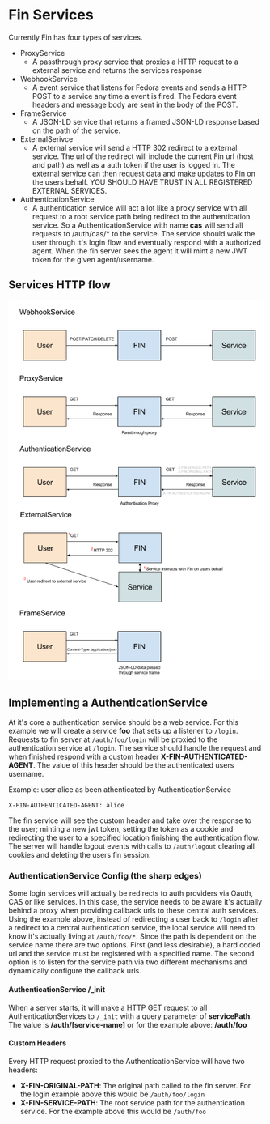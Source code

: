 # Fin Services

Currently Fin has four types of services.

- ProxyService
  - A passthrough proxy service that proxies a HTTP request to a external service
  and returns the services response
- WebhookService
  - A event service that listens for Fedora events and sends a HTTP POST to a service any time a event is fired.  The Fedora event headers and message body are sent in the body of the POST.
- FrameService
  - A JSON-LD service that returns a framed JSON-LD response based on the path of the service.
- ExternalSerivce
  - A external service will send a HTTP 302 redirect to a external service.  The url of the redirect will include the current Fin url (host and path) as well as a auth token if the user is logged in.  The external service can then request data and make updates to Fin on the users behalf.  YOU SHOULD HAVE TRUST IN ALL REGISTERED EXTERNAL SERVICES.
- AuthenticationService
  - A authentication service will act a lot like a proxy service with all request to a root service path being redirect to the authentication service.  So a AuthenticationService with name **cas** will send all requests to /auth/cas/* to the service. The service should walk the user through it's login flow and eventually respond with a authorized agent.  When the fin server sees the agent it will mint a new JWT token for the given agent/username.

## Services HTTP flow

![Service Overview](fin-service-overview.png)

## Implementing a AuthenticationService

At it's core a authentication service should be a web service.  For this example we will create a service **foo** that sets up a listener to `/login`.  Requests to fin server at `/auth/foo/login` will be proxied to the authentication service at `/login`.  The service should handle the request and when finished respond with a custom header **X-FIN-AUTHENTICATED-AGENT**.  The value of this header should be the authenticated users username.

Example: user alice as been athenticated by AuthenticationService
```
X-FIN-AUTHENTICATED-AGENT: alice
```

The fin service will see the custom header and take over the response to the user; minting a new jwt token, setting the token as a cookie and redirecting the user to a specified location finishing the authentication flow.  The server will handle logout events with calls to `/auth/logout` clearing all cookies and deleting the users fin session.

### AuthenticationService Config (the sharp edges)

Some login services will actually be redirects to auth providers via Oauth, CAS or like services.  In this case, the service needs to be aware it's actually behind a proxy when providing callback urls to these central auth services.  Using the example above, instead of redirecting a user back to `/login` after a redirect to a central authentication service, the local service will need to know it's actually living at `/auth/foo/*`.  Since the path is dependent on the service name there are two options.  First (and less desirable), a hard coded url and the service must be registered with a specified name.  The second option is to listen for the service path via two different mechanisms and dynamically configure the callback urls.

#### AuthenticationService /_init 

When a server starts, it will make a HTTP GET request to all AuthenticationServices to `/_init` with a query parameter of **servicePath**.  The value is **/auth/[service-name]** or for the example above: **/auth/foo**

#### Custom Headers

Every HTTP request proxied to the AuthenticationService will have two headers:

 - **X-FIN-ORIGINAL-PATH**: The original path called to the fin server.  For the login example above this would be `/auth/foo/login`
 - **X-FIN-SERVICE-PATH**: The root service path for the authentication service.  For the example above this would be `/auth/foo`